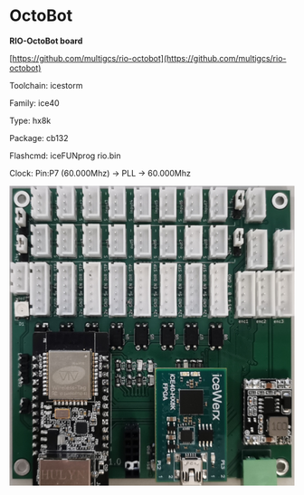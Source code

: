 # OctoBot
**RIO-OctoBot board**

[https://github.com/multigcs/rio-octobot](https://github.com/multigcs/rio-octobot)

Toolchain: icestorm

Family: ice40

Type: hx8k

Package: cb132

Flashcmd: iceFUNprog rio.bin

Clock: Pin:P7 (60.000Mhz) -> PLL -> 60.000Mhz

![board.png](board.png)

